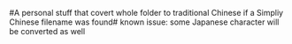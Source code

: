 #A personal stuff that covert whole folder to traditional Chinese if a Simpliy Chinese filename was found# known issue: some Japanese character will be converted as well
